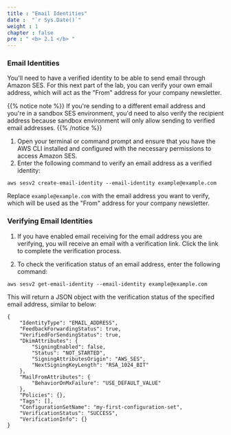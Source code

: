 ```yaml
---
title : "Email Identities"
date :  "`r Sys.Date()`" 
weight : 1
chapter : false
pre : " <b> 2.1 </b> "
---
```


### Email Identities

You'll need to have a verified identity to be able to send email through Amazon SES. For this next part of the lab, you can verify your own email address, which will act as the "From" address for your company newsletter.

{{% notice note %}}
If you're sending to a different email address and you're in a sandbox SES environment, you'd need to also verify the recipient address because sandbox environment will only allow sending to verified email addresses.
{{% /notice %}}

1. Open your terminal or command prompt and ensure that you have the AWS CLI installed and configured with the necessary permissions to access Amazon SES.
2. Enter the following command to verify an email address as a verified identity:

```
aws sesv2 create-email-identity --email-identity example@example.com
```

Replace `example@example.com` with the email address you want to verify, which will be used as the "From" address for your company newsletter.

### Verifying Email Identities
1. If you have enabled email receiving for the email address you are verifying, you will receive an email with a verification link. Click the link to complete the verification process.

2. To check the verification status of an email address, enter the following command:
```
aws sesv2 get-email-identity --email-identity example@example.com
```
This will return a JSON object with the verification status of the specified email address, similar to below:

```
{
    "IdentityType": "EMAIL_ADDRESS",
    "FeedbackForwardingStatus": true,
    "VerifiedForSendingStatus": true,
    "DkimAttributes": {
        "SigningEnabled": false,
        "Status": "NOT_STARTED",
        "SigningAttributesOrigin": "AWS_SES",
        "NextSigningKeyLength": "RSA_1024_BIT"
    },
    "MailFromAttributes": {
        "BehaviorOnMxFailure": "USE_DEFAULT_VALUE"
    },
    "Policies": {},
    "Tags": [],
    "ConfigurationSetName": "my-first-configuration-set",
    "VerificationStatus": "SUCCESS",
    "VerificationInfo": {}
}
```